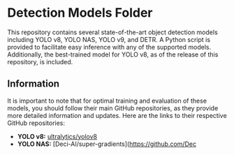 # Detection Models Folder

This repository contains several state-of-the-art object detection models including YOLO v8, YOLO NAS, YOLO v9, and DETR. A Python script is provided to facilitate easy inference with any of the supported models. Additionally, the best-trained model for YOLO v8, as of the release of this repository, is included.

## Information

It is important to note that for optimal training and evaluation of these models, you should follow their main GitHub repositories, as they provide more detailed information and updates. Here are the links to their respective GitHub repositories:

- **YOLO v8:** [ultralytics/yolov8](https://github.com/ultralytics/ultralytics)
- **YOLO NAS:** [Deci-AI/super-gradients](https://github.com/Dec



